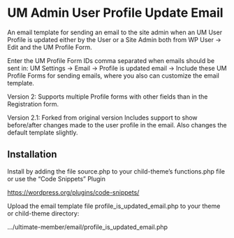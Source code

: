 # UM Admin User Profile Update Email

An email template for sending an email to the site admin when an UM User Profile is updated either by the User or a Site Admin both from WP User -> Edit and the UM Profile Form.

Enter the UM Profile Form IDs comma separated when emails should be sent in: UM Settings -> Email -> Profile is updated email -> Include these UM Profile Forms for sending emails, where you also can customize the email template.

Version 2: Supports multiple Profile forms with other fields than in the Registration form.

Version 2.1: Forked from original version
Includes support to show before/after changes made to the user profile in the email. Also changes the default
template slightly.

## Installation
Install by adding the file source.php to your child-theme’s functions.php file
or use the “Code Snippets” Plugin

https://wordpress.org/plugins/code-snippets/

Upload the email template file profile_is_updated_email.php to your theme or child-theme directory: 

.../ultimate-member/email/profile_is_updated_email.php
